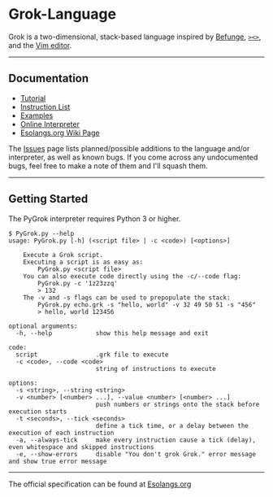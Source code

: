 # Grok-Language
Grok is a two-dimensional, stack-based language inspired by [Befunge], [`><>`][Fish], and the [Vim editor][Vim].

---

## Documentation
+ [Tutorial]
+ [Instruction List]
+ [Examples]
+ [Online Interpreter]
+ [Esolangs.org Wiki Page][Wiki]

The [Issues] page lists planned/possible additions to the language and/or interpreter, as well as known bugs. If you come across any undocumented bugs, feel free to make a note of them and I'll squash them.

---

## Getting Started
The PyGrok interpreter requires Python 3 or higher.

```
$ PyGrok.py --help
usage: PyGrok.py [-h] (<script file> | -c <code>) [<options>]

    Execute a Grok script.
    Executing a script is as easy as:
        PyGrok.py <script file>
    You can also execute code directly using the -c/--code flag:
        PyGrok.py -c '1z23zzq'
        > 132
    The -v and -s flags can be used to prepopulate the stack:
        PyGrok.py echo.grk -s "hello, world" -v 32 49 50 51 -s "456"
        > hello, world 123456

optional arguments:
  -h, --help            show this help message and exit

code:
  script                .grk file to execute
  -c <code>, --code <code>
                        string of instructions to execute

options:
  -s <string>, --string <string>
  -v <number> [<number> ...], --value <number> [<number> ...]
                        push numbers or strings onto the stack before execution starts
  -t <seconds>, --tick <seconds>
                        define a tick time, or a delay between the execution of each instruction
  -a, --always-tick     make every instruction cause a tick (delay), even whitespace and skipped instructions
  -e, --show-errors     disable "You don't grok Grok." error message and show true error message
```
---

The official specification can be found at [Esolangs.org][Wiki]

[Tutorial]: https://github.com/AMiller42/Grok-Language/wiki/Tutorial
[Instruction List]: https://github.com/AMiller42/Grok-Language/wiki/Instruction-List
[Examples]: https://github.com/AMiller42/Grok-language/wiki/Examples
[Online Interpreter]: http://grok.pythonanywhere.com
[Wiki]: https://esolangs.org/wiki/Grok
[Issues]: https://github.com/AMiller42/Grok-Language/issues

[Befunge]: https://esolangs.org/wiki/Befunge
[Fish]: https://esolangs.org/wiki/Fish
[Vim]: https://en.wikipedia.org/wiki/Vim_(text_editor)
